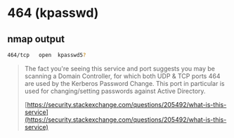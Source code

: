 # 464 (kpasswd)

## nmap output

```bash
464/tcp   open  kpasswd5?
```

> The fact you're seeing this service and port suggests you may be scanning a Domain Controller, for which both UDP & TCP ports 464 are used by the Kerberos Password Change. This port in particular is used for changing/setting passwords against Active Directory.
>
> [https://security.stackexchange.com/questions/205492/what-is-this-service](https://security.stackexchange.com/questions/205492/what-is-this-service)
